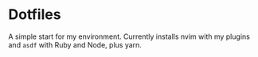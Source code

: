 # Dotfiles

A simple start for my environment. Currently installs nvim with my plugins and `asdf` with Ruby and Node, plus yarn.